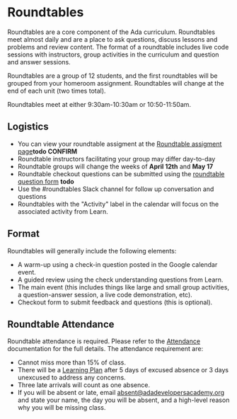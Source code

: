 # Roundtables

Roundtables are a core component of the Ada curriculum.  Roundtables meet almost daily and are a place to ask questions, discuss lessons and problems and review content.  The format of a roundtable includes live code sessions with instructors, group activities in the curriculum and question and answer sessions.

Roundtables are a group of 12 students, and the first roundtables will be grouped from your homeroom assignment.  Roundtables will change at the end of each unit (two times total).

Roundtables meet at either 9:30am-10:30am or 10:50-11:50am.

## Logistics

- You can view your roundtable assigment at the [Roundtable assigment page](https://airtable.com/shriFMlEJEU7ZMvqL)__todo CONFIRM__
- Roundtable instructors facilitating your group may differ day-to-day
- Roundtable groups will change the weeks of **April 12th** and **May 17**
- Roundtable checkout questions can be submitted using the [roundtable question form](todo) __todo__
- Use the #roundtables Slack channel for follow up conversation and questions
- Roundtables with the "Activity" label in the calendar will focus on the associated activity from Learn.

## Format

Roundtables will generally include the following elements:

- A warm-up using a check-in question posted in the Google calendar event.
- A guided review using the check understanding questions from Learn.
- The main event (this includes things like large and small group activities, a question-answer session, a live code demonstration, etc).
- Checkout form to submit feedback and questions (this is optional).

## Roundtable Attendance

Roundtable attendance is required.  Please refer to the [Attendance](./attendance.md) documentation for the full details.  The attendance requirement are:

- Cannot miss more than 15% of class.
- There will be a [Learning Plan](./learning-plan.md) after 5 days of excused absence or 3 days unexcused to address any concerns.
- Three late arrivals will count as one absence.
- If you will be absent or late, email [absent@adadevelopersacademy.org](mailto:absent@adadevelopersacademy.org) and state your name, the day you will be absent, and a high-level reason why you will be missing class.
